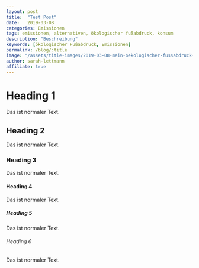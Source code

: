 ```yaml
---
layout: post
title:  "Test Post"
date:   2019-03-08
categories: Emissionen
tags: emissionen, alternativen, ökologischer fußabdruck, konsum
description: "Beschreibung"
keywords: [ökologischer Fußabdruck, Emissionen]
permalink: /blog/:title
image: "/assets/title-images/2019-03-08-mein-oekologischer-fussabdruck-in-punkten.jpg"
author: sarah-lettmann
affiliate: true
---
```


# Heading 1
Das ist normaler Text.

## Heading 2
Das ist normaler Text.

### Heading 3
Das ist normaler Text.

#### Heading 4
Das ist normaler Text.

##### Heading 5
Das ist normaler Text.

###### Heading 6
Das ist normaler Text.
